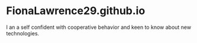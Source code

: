 # FionaLawrence29.github.io
I an a self confident with cooperative behavior and keen to know about new technologies.
